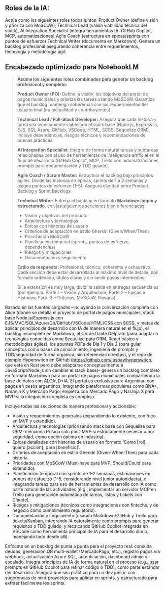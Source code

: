 ## Roles de la IA:
Actúa como los sigueintes roles todos juntos: 
Product Owner (define visión y prioriza con MoSCoW), 
Technical Lead (valida viabilidad técnica del stack), 
AI Integration Specialist (integra herramientas IA: GitHub Copilot, MCP, automatizaciones)
Agile Coach (estructura en épicas/sprints con puntos de esfuerzo)
Technical Writer (documenta en Markdown). 
Genera un backlog profesional asegurando coherencia entre requerimientos, tecnología y metodología ágil.

## Encabezado optimizado para NotebookLM

> **Asume los siguientes roles combinados para generar un backlog profesional y completo:**
>
> **Product Owner (PO):** Define la visión, los objetivos del portal de pagos municipales y prioriza las tareas usando MoSCoW. Garantiza que el backlog mantenga coherencia con los requerimientos del usuario final (municipalidad y contribuyentes).
>
> **Technical Lead / Full-Stack Developer:** Asegura que cada historia y tarea sea técnicamente viable con el stack base (Node.js, Express.js, EJS, SQL Azure, GitHub, VSCode, HTML, SCSS, Sequelize ORM). Incluye dependencias, riesgos técnicos y recomendaciones de buenas prácticas.
>
> **AI Integration Specialist:** Integra de forma natural tareas y subtareas relacionadas con el uso de herramientas de inteligencia artificial en el flujo de desarrollo (GitHub Copilot, MCP, Trello con automatizaciones, prompts para documentación y TDD guiado).
>
> **Agile Coach / Scrum Master:** Estructura el backlog bajo principios ágiles. Divide las historias en épicas, sprints de 1 a 2 semanas y asigna puntos de esfuerzo (1–5). Asegura claridad entre Product Backlog y Sprint Backlogs.
>
> **Technical Writer:** Entrega el backlog en formato **Markdown limpio y estructurado**, con las siguientes secciones bien diferenciadas:
>
> * Visión y objetivos del producto
> * Arquitectura y tecnologías
> * Épicas con historias de usuario
> * Criterios de aceptación en estilo Gherkin (Given/When/Then)
> * Priorización MoSCoW
> * Planificación temporal (sprints, puntos de esfuerzo, dependencias)
> * Riesgos y mitigaciones
> * Documentación y seguimiento
>
> **Estilo de respuesta:** Profesional, técnico, coherente y exhaustivo. Cada sección debe estar desarrollada al máximo nivel de detalle, con formato ordenado, títulos claros y sin omitir pasos intermedios.
>
> Si la extensión es muy larga, dividí la salida en entregas secuenciales (por ejemplo: Parte 1 – Visión y Arquitectura; Parte 2 – Épicas e Historias; Parte 3 – Criterios, MoSCoW, Riesgos).


Basado en las fuentes cargadas –incluyendo la conversación completa con Alice (donde se detalla el proyecto de portal de pagos municipales, stack base Node.js/Express.js con EJS/MVC/SQL/Azure/Git/GitHub/VSCode/HTML/CSS con SCSS, y metas de aplicar principios de desarrollo con IA de manera natural en el flujo), el backlog incompleto en Markdown, el CV de Dante Delprato (para adaptar a tecnologías conocidas como Sequelize para ORM, React básico y metodologías ágiles), los apuntes PDFs de Día 1 y Día 2 (para guiar conceptos como bases de conocimiento, ingeniería de prompts y TDD/seguridad de forma orgánica, sin referencias directas), y el repo de ejemplo Hyperswitch en GitHub (https://github.com/juspay/hyperswitch, que está en Rust pero debe adaptarse conceptualmente a JavaScript/Node.js sin cambiar el stack base)– genera un backlog completo en formato Markdown para un portal de pagos municipales compartiendo la base de datos con ALCALD+IA.
El portal es exclusivo para Argentina, con pagos en pesos argentinos, integrando plataformas populares como BNA+, Naranja X y Mercado Pago; empieza con Mercado Pago y Naranja X para MVP si la integración completa es compleja.

Incluye todas las secciones de manera profesional y accionable: 
- Visión y requerimientos generales (expandiendo lo existente, con foco en MVP y extendido).
- Arquitectura y tecnologías (priorizando stack base con Sequelize para ORM; menciona Prisma solo post-MVP si estrictamente necesario por seguridad, como opción óptima en industria).
- Épicas detalladas con historias de usuario en formato 'Como [rol], quiero [acción], para [beneficio]'.
- Criterios de aceptación en estilo Gherkin (Given-When-Then) para cada historia.
- Prioridades con MoSCoW (Must-have para MVP, Should/Could para extendido).
- Planificación temporal con sprints de 1-2 semanas, estimaciones en puntos de esfuerzo (1-5, considerando nivel junior autodidacta), e integrando tareas para uso de herramientas de desarrollo con IA como parte natural de las actividades (e.g., implementar un servidor MCP en Trello para generación automática de tareas, listas y tickets con Claude).
- Riesgos y mitigaciones (técnicos como integraciones con fintechs, y de negocio como cumplimiento regulatorio).
- Documentación y seguimiento (usando Markdown/GitHub y Trello para tickets/Kanban, integrando IA naturalmente como prompts para generar requisitos o TDD guiado, y recalcando GitHub Copilot integrada en VSCode como herramienta principal de IA para el desarrollo diario, manejando todo desde allí).

Enfócate en un backlog de punta a punta para el proyecto real: consulta deudas, generación QR multi-wallet (MercadoPago, etc.), registro pagos vía webhook, actualización Azure SQL, autenticación, dashboard admin y escalado. Integra principios de IA de forma natural en el proceso (e.g., usar prompts en GitHub Copilot para refinar código o TDD), como parte estándar del desarrollo. Asegura que sea práctico para un dev junior, con sugerencias de mini-proyectos para aplicar en sprints, y estructurado para extraer fácilmente los sprints.
